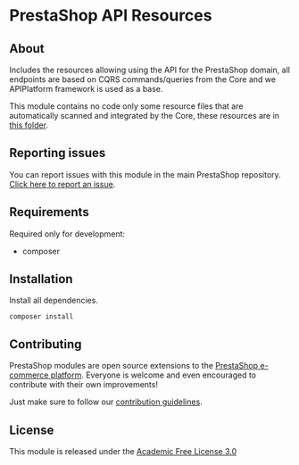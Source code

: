 # PrestaShop API Resources

## About

Includes the resources allowing using the API for the PrestaShop domain, all endpoints are based on CQRS commands/queries from the Core and we APIPlatform framework is used as a base.

This module contains no code only some resource files that are automatically scanned and integrated by the Core, these resources are in [this folder](src/ApiPlatform/Resources).

## Reporting issues

You can report issues with this module in the main PrestaShop repository. [Click here to report an issue][report-issue].

## Requirements

Required only for development:

- composer

## Installation

Install all dependencies.
```
composer install
```

## Contributing

PrestaShop modules are open source extensions to the [PrestaShop e-commerce platform][prestashop]. Everyone is welcome and even encouraged to contribute with their own improvements!

Just make sure to follow our [contribution guidelines][contribution-guidelines].

## License

This module is released under the [Academic Free License 3.0][AFL-3.0]

[report-issue]: https://github.com/PrestaShop/PrestaShop/issues/new/choose
[prestashop]: https://www.prestashop.com/
[contribution-guidelines]: https://devdocs.prestashop.com/1.7/contribute/contribution-guidelines/project-modules/
[AFL-3.0]: https://opensource.org/licenses/AFL-3.0
